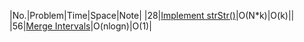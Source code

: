 |No.|Problem|Time|Space|Note|
|28|[Implement strStr()](https://leetcode.com/problems/implement-strstr/description/)|O(N*k)|O(k)||
|56|[Merge Intervals](https://leetcode.com/problems/merge-intervals/description/
)|O(nlogn)|O(1)|